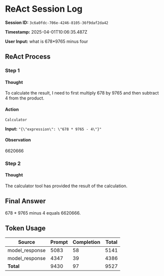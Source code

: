 # ReAct Session Log

**Session ID:** `3c6a0fdc-706e-4246-8105-36f9daf2da42`

**Timestamp:** 2025-04-01T10:06:35.487Z

**User Input:** what is 678\*9765 minus four

## ReAct Process

### Step 1

#### Thought

To calculate the result, I need to first multiply 678 by 9765 and then subtract 4 from the product.

#### Action

`Calculator`

**Input:** `"{\"expression\": \"678 * 9765 - 4\"}"`

#### Observation

6620666

### Step 2

#### Thought

The calculator tool has provided the result of the calculation.

## Final Answer

678 \* 9765 minus 4 equals 6620666.

## Token Usage

| Source         | Prompt | Completion | Total |
| -------------- | ------ | ---------- | ----- |
| model_response | 5083   | 58         | 5141  |
| model_response | 4347   | 39         | 4386  |
| **Total**      | 9430   | 97         | 9527  |
